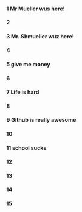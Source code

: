 #### 1 Mr Mueller wus here!
#### 2
#### 3 Mr. Shmueller wuz here!
#### 4
#### 5 give me money
#### 6
#### 7 Life is hard
#### 8
#### 9 Github is really awesome
#### 10
#### 11 school sucks
#### 12
#### 13
#### 14
#### 15